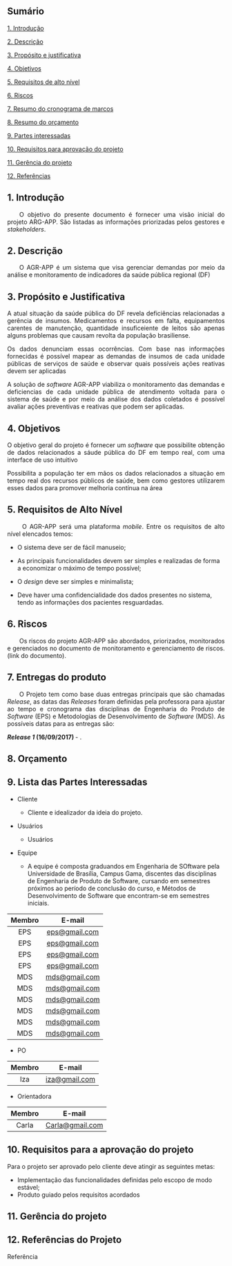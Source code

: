 ## Sumário

[1. Introdução](#1-introdu%C3%A7%C3%A3o)

[2. Descrição](#2-descri%C3%A7%C3%A3o)

[3. Propósito e justificativa](#3-prop%C3%B3sito-e-justificativa)  

[4. Objetivos](#4-objetivos)  

[5. Requisitos de alto nível](#5-requisitos-de-alto-n%C3%ADvel)

[6. Riscos](#6-riscos)

[7. Resumo do cronograma de marcos](#7-resumo-do-cronograma-de-marcos)

[8. Resumo do orçamento](#8-resumo-do-or%C3%A7amento)  

[9. Partes interessadas](#9-lista-das-partes-interessadas)

[10. Requisitos para aprovação do projeto](#10-requisitos-para-a-aprova%C3%A7%C3%A3o-do-projeto)

[11. Gerência do projeto](#11-ger%C3%AAncia-do-projeto)

[12. Referências](#12-refer%C3%AAncias-do-projeto)

## 1. Introdução

<p align = "justify">&emsp;&emsp;O objetivo do presente documento é fornecer uma visão inicial do projeto ARG-APP. São listadas as informações priorizadas pelos gestores e <i>stakeholders</i>. </p>

## 2. Descrição

<p align = "justify">&emsp;&emsp;O AGR-APP é um sistema que visa gerenciar demandas por meio da análise e monitoramento de indicadores da saúde pública regional (DF) </p>

## 3. Propósito e Justificativa

<p align = "justify"> A atual situação da saúde pública do DF revela deficiências relacionadas a gerência de insumos. Medicamentos e recursos em falta, equipamentos carentes de manutenção, quantidade insuficeiente de leitos são apenas alguns problemas que causam revolta da população brasiliense. </p>

<p align = "justify"> Os dados denunciam essas ocorrências. Com base nas informações fornecidas é possível mapear as demandas de insumos de cada unidade públicas de serviços de saúde e observar quais possíveis ações reativas devem ser aplicadas </p>

<p align = "justify">  A solução de <i>software</i> AGR-APP viabiliza o monitoramento das demandas e deficiencias de cada unidade pública de atendimento voltada para o sistema de saúde e por meio da análise dos dados coletados é possível avaliar ações preventivas e reativas que podem ser aplicadas.</p>

## 4. Objetivos

<p align = "justify"> O objetivo geral do projeto é fornecer um <i>software</i> que possibilite obtenção de dados relacionados a sáude pública do DF em tempo real, com uma interface de uso intuitivo</p>

<p align = "justify">Possibilita a população ter em mãos os dados relacionados a situação em tempo real dos recursos públicos de saúde, bem como gestores utilizarem esses dados para promover melhoria contínua na área </p>


## 5. Requisitos de Alto Nível

<p align = "justify">&emsp;&emsp; O AGR-APP será uma plataforma <i>mobile</i>. Entre os requisitos de alto nível elencados temos:</p>

* O sistema deve ser de fácil manuseio;

* As principais funcionalidades devem ser simples e realizadas de forma a economizar o máximo de tempo possível;

* O <i>design</i> deve ser simples e minimalista;

* Deve haver uma confidencialidade dos dados presentes no sistema, tendo as informações dos pacientes resguardadas.


## 6. Riscos

<p align = "justify">&emsp;&emsp;Os riscos do projeto AGR-APP são abordados, priorizados, monitorados e gerenciados no documento de monitoramento e gerenciamento de riscos. (link do documento).</p>


## 7. Entregas do produto

<p align = "justify">&emsp;&emsp;O Projeto tem como base duas entregas principais que são chamadas <i>Release</i>, as datas das <i>Releases</i> foram definidas pela professora para ajustar ao tempo e cronograma das disciplinas de Engenharia do Produto de <i>Software</i> (EPS) e Metodologias de Desenvolvimento de <i>Software</i> (MDS). As possíveis datas para as entregas são:</p>

<p align = "justify"> <b> <i>Release 1</i>  (16/09/2017) </b>- .</p>



## 8. Orçamento

## 9. Lista das Partes Interessadas
* Cliente
  * Cliente e idealizador da ideia do projeto.
* Usuários
  * Usuários

* Equipe
  * A equipe é composta graduandos em Engenharia de SOftware pela Universidade de Brasília, Campus Gama, discentes das disciplinas de Engenharia de Produto de Software, cursando em semestres próximos ao período de conclusão do curso, e Métodos de Desenvolvimento de Software que encontram-se em semestres iniciais.   

|     Membro     |        E-mail       |
|:--------------:|:-------------------:|
| EPS | eps@gmail.com  |
| EPS | eps@gmail.com  |
| EPS | eps@gmail.com  |
| EPS | eps@gmail.com  |
| MDS | mds@gmail.com  |
| MDS | mds@gmail.com  |
| MDS | mds@gmail.com  |
| MDS | mds@gmail.com  |
| MDS | mds@gmail.com  |
| MDS | mds@gmail.com  |


* PO


|     Membro     |        E-mail       |
|:--------------:|:-------------------:|
| Iza |  iza@gmail.com |


* Orientadora

|     Membro     |        E-mail       |
|:--------------:|:-------------------:|
| Carla |  Carla@gmail.com |

## 10. Requisitos para a aprovação do projeto

Para o projeto ser aprovado pelo cliente deve atingir as seguintes metas:

- Implementação das funcionalidades definidas pelo escopo de modo estável;
- Produto guiado pelos requisitos acordados  


## 11. Gerência do projeto



## 12. Referências do Projeto

<p align = "justify"> Referência</p>
